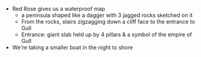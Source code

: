 - Red Rose gives us a waterproof map
	- a peninsula shaped like a dagger with 3 jagged rocks sketched on it
	- From the rocks, stairs zigzagging down a cliff face to the entrance to Gull
	- Entrance: giant slab held up by 4 pillars & a symbol of the empire of Gull
- We're taking a smaller boat in the night to shore